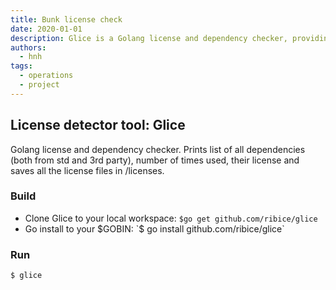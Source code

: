 ```yaml
---
title: Bunk license check
date: 2020-01-01
description: Glice is a Golang license and dependency checker, providing detailed insights into dependencies and their licenses
authors:
  - hnh
tags:
  - operations
  - project
---
```


## License detector tool: Glice
Golang license and dependency checker. Prints list of all dependencies (both from std and 3rd party), number of times used, their license and saves all the license files in /licenses.

### Build
- Clone Glice to your local workspace: `$go get github.com/ribice/glice`
- Go install to your $GOBIN: `$ go install github.com/ribice/glice`

### Run
`$ glice`
